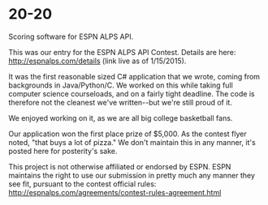 # 20-20
Scoring software for ESPN ALPS API.

This was our entry for the ESPN ALPS API Contest.  Details are here: http://espnalps.com/details (link live as of 1/15/2015).

It was the first reasonable sized C# application that we wrote, coming from backgrounds in Java/Python/C.  We worked on this while taking full computer science courseloads, and on a fairly tight deadline.  The code is therefore not the cleanest we've written--but we're still proud of it.

We enjoyed working on it, as we are all big college basketball fans.

Our application won the first place prize of $5,000. As the contest flyer noted, "that buys a lot of pizza."  We don't maintain this in any manner, it's posted here for posterity's sake.

This project is not otherwise affiliated or endorsed by ESPN.  ESPN maintains the right to use our submission in pretty much any manner they see fit, pursuant to the contest official rules: http://espnalps.com/agreements/contest-rules-agreement.html
